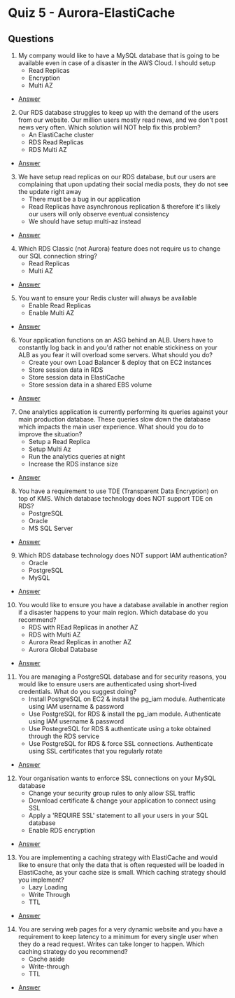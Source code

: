 # Quiz 5 - Aurora-ElastiCache

## Questions
1) My company would like to have a MySQL database that is going to be available even in case of a disaster in the AWS Cloud. I should setup 
    * Read Replicas
    * Encryption
    * Multi AZ
* [Answer](https://i.imgur.com/OWud058.png)
2) Our RDS database struggles to keep up with the demand of the users from our website.
   Our million users mostly read news, and we don't post news very often. Which solution will NOT help fix this problem?
   * An ElastiCache cluster
   * RDS Read Replicas
   * RDS Multi AZ
* [Answer](https://i.imgur.com/YTZUQl3.png)
3) We have setup read replicas on our RDS database, but our users are complaining
   that upon updating their social media posts, they do not see the update right away
   * There must be a bug in our application
   * Read Replicas have asynchronous replication & therefore it's likely our users will only observe eventual consistency
   * We should have setup multi-az instead
* [Answer](https://i.imgur.com/6wO7DIj.png)
4) Which RDS Classic (not Aurora) feature does not require us to change our SQL connection string?
    * Read Replicas
    * Multi AZ
* [Answer](https://i.imgur.com/OKObN8D.png)
5) You want to ensure your Redis cluster will always be available
    * Enable Read Replicas
    * Enable Multi AZ
* [Answer](https://i.imgur.com/sF0AXB7.png)
6) Your application functions on an ASG behind an ALB. Users have to constantly log back
   in and you'd rather not enable stickiness on your ALB as you fear it will overload some servers. What should you do?
   * Create your own Load Balancer & deploy that on EC2 instances
   * Store session data in RDS
   * Store session data in ElastiCache
   * Store session data in a shared EBS volume
* [Answer](https://i.imgur.com/ck9HnMv.png)
7) One analytics application is currently performing its queries against your main
   production database. These queries slow down the database which impacts the main user experience. What should you do to improve the situation?
   * Setup a Read Replica
   * Setup Multi Az
   * Run the analytics queries at night
   * Increase the RDS instance size
* [Answer](https://i.imgur.com/V0r9LHr.png)
8) You have a requirement to use TDE (Transparent Data Encryption) on top of KMS. Which database technology does NOT support TDE on RDS?
    * PostgreSQL
    * Oracle
    * MS SQL Server
* [Answer](https://i.imgur.com/DMFoJxP.png)
9) Which RDS database technology does NOT support IAM authentication?
    * Oracle
    * PostgreSQL
    * MySQL
* [Answer](https://i.imgur.com/HVgCgog.png)
10) You would like to ensure you have a database available in another region if a disaster happens to your main region. Which database do you recommend?
    * RDS with REad Replicas in another AZ
    * RDS with Multi AZ
    * Aurora Read Replicas in another AZ
    * Aurora Global Database
* [Answer](https://i.imgur.com/iaB02h3.png)
11) You are managing a PostgreSQL database and for security reasons, you would
    like to ensure users are authenticated using short-lived credentials. What do you suggest doing?
    * Install PostgreSQL on EC2 & install the pg_iam module. Authenticate using IAM username & password
    * Use PostgreSQL for RDS & install the pg_iam module. Authenticate using IAM username & password
    * Use PostegreSQL for RDS & authenticate using a toke obtained through the RDS service
    * Use PostgreSQL for RDS & force SSL connections. Authenticate using SSL certificates that you regularly rotate
* [Answer](https://i.imgur.com/a2GT3oZ.png)
12) Your organisation wants to enforce SSL connections on your MySQL database
    * Change your security group rules to only allow SSL traffic
    * Download certificate & change your application to connect using SSL
    * Apply a 'REQUIRE SSL' statement to all your users in your SQL database
    * Enable RDS encryption
* [Answer](https://i.imgur.com/e9I8VBt.png)
13) You are implementing a caching strategy with ElastiCache and would like to ensure
    that only the data that is often requested will be loaded in ElastiCache, as your cache size is small. Which caching strategy should you implement?
    * Lazy Loading
    * Write Through
    * TTL
* [Answer](https://i.imgur.com/NHO0nS8.png)
14) You are serving web pages for a very dynamic website and you have a requirement to keep
    latency to a minimum for every single user when they do a read request. Writes can take longer to happen. Which caching strategy do you recommend?
    * Cache aside
    * Write-through
    * TTL
* [Answer](https://i.imgur.com/TQ2QJir.png)

